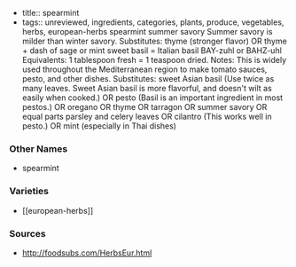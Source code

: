 - title:: spearmint
- tags:: unreviewed, ingredients, categories, plants, produce, vegetables, herbs, european-herbs
spearmint summer savory Summer savory is milder than winter savory. Substitutes: thyme (stronger flavor) OR thyme + dash of sage or mint sweet basil = Italian basil BAY-zuhl or BAHZ-uhl Equivalents: 1 tablespoon fresh = 1 teaspoon dried. Notes: This is widely used throughout the Mediterranean region to make tomato sauces, pesto, and other dishes. Substitutes: sweet Asian basil (Use twice as many leaves. Sweet Asian basil is more flavorful, and doesn't wilt as easily when cooked.) OR pesto (Basil is an important ingredient in most pestos.) OR oregano OR thyme OR tarragon OR summer savory OR equal parts parsley and celery leaves OR cilantro (This works well in pesto.) OR mint (especially in Thai dishes)

### Other Names

* spearmint

### Varieties

* [[european-herbs]]

### Sources
* http://foodsubs.com/HerbsEur.html
